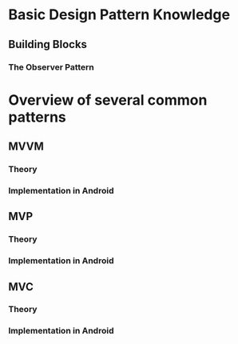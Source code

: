 
# Basic Design Pattern Knowledge

## Building Blocks

### The Observer Pattern


# Overview of several common patterns

## MVVM

### Theory

### Implementation in Android

## MVP

### Theory

### Implementation in Android

## MVC

### Theory

### Implementation in Android
